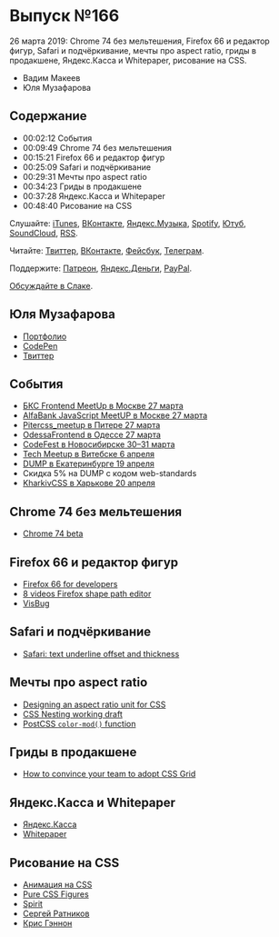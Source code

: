 # Выпуск №166

26 марта 2019: Chrome 74 без мельтешения, Firefox 66 и редактор фигур, Safari и подчёркивание, мечты про aspect ratio, гриды в продакшене, Яндекс.Касса и Whitepaper, рисование на CSS.

- Вадим Макеев
- Юля Музафарова

## Содержание

- 00:02:12 События
- 00:09:49 Chrome 74 без мельтешения
- 00:15:21 Firefox 66 и редактор фигур
- 00:25:09 Safari и подчёркивание
- 00:29:31 Мечты про aspect ratio
- 00:34:23 Гриды в продакшене
- 00:37:28 Яндекс.Касса и Whitepaper
- 00:48:40 Рисование на CSS

Слушайте: [iTunes](https://itunes.apple.com/podcast/id1080500016), [ВКонтакте](https://vk.com/podcasts-32017543), [Яндекс.Музыка](https://music.yandex.ru/album/6245956), [Spotify](https://open.spotify.com/show/3rzAcADjpBpXt73L0epTjV), [Ютуб](https://www.youtube.com/playlist?list=PLMBnwIwFEFHcwuevhsNXkFTcadeX5R1Go), [SoundCloud](https://soundcloud.com/web-standards), [RSS](https://web-standards.ru/podcast/feed/).

Читайте: [Твиттер](https://twitter.com/webstandards_ru), [ВКонтакте](https://vk.com/webstandards_ru), [Фейсбук](https://www.facebook.com/webstandardsru), [Телеграм](https://t.me/webstandards_ru).

Поддержите: [Патреон](https://www.patreon.com/webstandards_ru), [Яндекс.Деньги](https://money.yandex.ru/to/41001119329753), [PayPal](https://www.paypal.me/pepelsbey).

[Обсуждайте в Слаке](http://slack.web-standards.ru/).

## Юля Музафарова

- [Портфолио](https://miocene.github.io/web-miocene/)
- [CodePen](https://codepen.io/miocene/)
- [Твиттер](https://twitter.com/julia_miocene)

## События

- [БКС Frontend MeetUp в Москве 27 марта](https://kompaniya-bks.timepad.ru/event/932755/)
- [AlfaBank JavaScript MeetUP в Москве 27 марта](https://hr.alfabank.ru/events/javascript-meetup)
- [Pitercss_meetup в Питере 27 марта](https://medium.com/pitercss-meetup/30-8c1630621e4e)
- [OdessaFrontend в Одессе 27 марта](https://odessafrontend.com/)
- [CodeFest в Новосибирске 30–31 марта](https://2019.codefest.ru/)
- [Tech Meetup в Витебске 6 апреля](https://www.facebook.com/events/2001899896773489/)
- [DUMP в Екатеринбурге 19 апреля](https://dump-conf.ru/)
- Скидка 5% на DUMP с кодом web-standards
- [KharkivCSS в Харькове 20 апреля](http://kharkivcss.org/)

## Chrome 74 без мельтешения

- [Chrome 74 beta](https://blog.chromium.org/2019/03/chrome-74-beta-reducing-unwanted-motion.html)

## Firefox 66 и редактор фигур

- [Firefox 66 for developers](https://developer.mozilla.org/en-US/docs/Mozilla/Firefox/Releases/66)
- [8 videos Firefox shape path editor](https://blog.bitsrc.io/8-little-videos-about-the-firefox-shape-path-editor-96a12c7cd3b6)
- [VisBug](https://github.com/GoogleChromeLabs/ProjectVisBug)

## Safari и подчёркивание

- [Safari: text underline offset and thickness](https://webplatform.news/issues/2019-03-13)

## Мечты про aspect ratio

- [Designing an aspect ratio unit for CSS](https://www.smashingmagazine.com/2019/03/aspect-ratio-unit-css/)
- [CSS Nesting working draft](https://drafts.csswg.org/css-nesting-1/)
- [PostCSS `color-mod()` function](https://github.com/jonathantneal/postcss-color-mod-function)

## Гриды в продакшене

- [How to convince your team to adopt CSS Grid](https://css-irl.info/how-to-convince-your-team-to-adopt-grid/)

## Яндекс.Касса и Whitepaper

- [Яндекс.Касса](https://kassa.yandex.ru/)
- [Whitepaper](http://whitepaper.tools/)

## Рисование на CSS

- [Анимация на CSS](https://codepen.io/miocene/pens/public/)
- [Pure CSS Figures](https://codepen.io/miocene/pen/LOoGpr)
- [Spirit](https://spiritapp.io/)
- [Сергей Ратников](http://aduiart.ru/)
- [Крис Гэннон](https://twitter.com/ChrisGannon)
